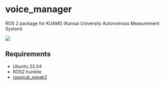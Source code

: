 # voice_manager
ROS 2 package for KUAMS (Kansai University Autonomous Measurement System)

<img src="./docs/kuams.png">

## Requirements
- Ubuntu 22.04 
- ROS2 humble
- [raspicat_speak2](https://github.com/CIT-Autonomous-Robot-Lab/raspicat_speak2)
